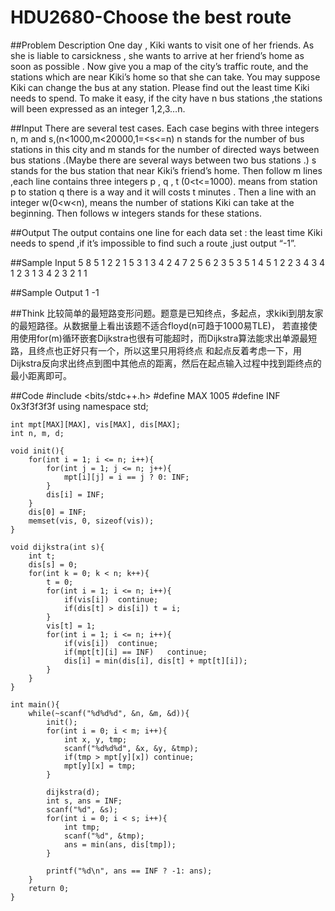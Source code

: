 # HDU2680-Choose the best route

##Problem Description
One day , Kiki wants to visit one of her friends. As she is liable to carsickness , she wants to arrive at her friend’s home as soon as possible . Now give you a map of the city’s traffic route, and the stations which are near Kiki’s home so that she can take. You may suppose Kiki can change the bus at any station. Please find out the least time Kiki needs to spend. To make it easy, if the city have n bus stations ,the stations will been expressed as an integer 1,2,3…n.
 

##Input
There are several test cases. 
Each case begins with three integers n, m and s,(n<1000,m<20000,1=<s<=n) n stands for the number of bus stations in this city and m stands for the number of directed ways between bus stations .(Maybe there are several ways between two bus stations .) s stands for the bus station that near Kiki’s friend’s home.
Then follow m lines ,each line contains three integers p , q , t (0<t<=1000). means from station p to station q there is a way and it will costs t minutes .
Then a line with an integer w(0<w<n), means the number of stations Kiki can take at the beginning. Then follows w integers stands for these stations.
 

##Output
The output contains one line for each data set : the least time Kiki needs to spend ,if it’s impossible to find such a route ,just output “-1”.
 

##Sample Input
5 8 5
1 2 2
1 5 3
1 3 4
2 4 7
2 5 6
2 3 5
3 5 1
4 5 1
2
2 3
4 3 4
1 2 3
1 3 4
2 3 2
1
1
 

##Sample Output
1
-1


##Think
比较简单的最短路变形问题。题意是已知终点，多起点，求kiki到朋友家的最短路径。从数据量上看出该题不适合floyd(n可趋于1000易TLE)，
若直接使用使用for(m)循环嵌套Dijkstra也很有可能超时，而Dijkstra算法能求出单源最短路，且终点也正好只有一个，所以这里只用将终点
和起点反着考虑一下，用Dijkstra反向求出终点到图中其他点的距离，然后在起点输入过程中找到距终点的最小距离即可。


##Code
    #include <bits/stdc++.h>
    #define MAX 1005
    #define INF 0x3f3f3f3f
    using namespace std;

    int mpt[MAX][MAX], vis[MAX], dis[MAX];
    int n, m, d;

    void init(){
        for(int i = 1; i <= n; i++){
            for(int j = 1; j <= n; j++){
                mpt[i][j] = i == j ? 0: INF;
            }
            dis[i] = INF;
        }
        dis[0] = INF;
        memset(vis, 0, sizeof(vis));
    }

    void dijkstra(int s){
        int t;
        dis[s] = 0;
        for(int k = 0; k < n; k++){
            t = 0;
            for(int i = 1; i <= n; i++){
                if(vis[i])  continue;
                if(dis[t] > dis[i]) t = i;
            }
            vis[t] = 1;
            for(int i = 1; i <= n; i++){
                if(vis[i])  continue;
                if(mpt[t][i] == INF)   continue;
                dis[i] = min(dis[i], dis[t] + mpt[t][i]);
            }
        }
    }

    int main(){
        while(~scanf("%d%d%d", &n, &m, &d)){
            init();
            for(int i = 0; i < m; i++){
                int x, y, tmp;
                scanf("%d%d%d", &x, &y, &tmp);
                if(tmp > mpt[y][x]) continue;
                mpt[y][x] = tmp;
            }

            dijkstra(d);
            int s, ans = INF;
            scanf("%d", &s);
            for(int i = 0; i < s; i++){
                int tmp;
                scanf("%d", &tmp);
                ans = min(ans, dis[tmp]);
            }

            printf("%d\n", ans == INF ? -1: ans);
        }
        return 0;
    }
